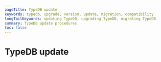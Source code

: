 ```yaml
---
pageTitle: TypeDB update
keywords: typedb, upgrade, version, update, migration, compatibility
longTailKeywords: updating TypeDB, upgrading TypeDB, migrating TypeDB
summary: TypeDB update procedures.
toc: false
---
```


# TypeDB update

